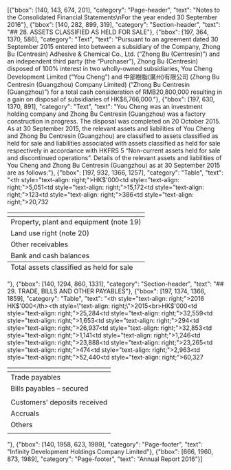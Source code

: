 [{"bbox": [140, 143, 674, 201], "category": "Page-header", "text": "Notes to the Consolidated Financial Statements\nFor the year ended 30 September 2016"}, {"bbox": [140, 282, 899, 319], "category": "Section-header", "text": "## 28. ASSETS CLASSIFIED AS HELD FOR SALE"}, {"bbox": [197, 364, 1370, 586], "category": "Text", "text": "Pursuant to an agreement dated 30 September 2015 entered into between a subsidiary of the Company, Zhong Bu (Centresin) Adhesive & Chemical Co., Ltd. (“Zhong Bu (Centresin)”) and an independent third party (the “Purchaser”), Zhong Bu (Centresin) disposed of 100% interest in two wholly-owned subsidiaries, You Cheng Development Limited (“You Cheng”) and 中部樹脂(廣州)有限公司 (Zhong Bu Centresin (Guangzhou) Company Limited) (“Zhong Bu Centresin (Guangzhou)”) for a total cash consideration of RMB20,800,000 resulting in a gain on disposal of subsidiaries of HK$6,766,000."}, {"bbox": [197, 630, 1370, 891], "category": "Text", "text": "You Cheng was an investment holding company and Zhong Bu Centresin (Guangzhou) was a factory construction in progress. The disposal was completed on 20 October 2015. As at 30 September 2015, the relevant assets and liabilities of You Cheng and Zhong Bu Centresin (Guangzhou) are classified to assets classified as held for sale and liabilities associated with assets classified as held for sale respectively in accordance with HKFRS 5 “Non-current assets held for sale and discontinued operations”. Details of the relevant assets and liabilities of You Cheng and Zhong Bu Centresin (Guangzhou) as at 30 September 2015 are as follows:"}, {"bbox": [197, 932, 1366, 1257], "category": "Table", "text": "<table><thead><tr><th></th><th style=\"text-align: right;\">HK$'000</th></tr></thead><tbody><tr><td>Property, plant and equipment (note 19)</td><td style=\"text-align: right;\">5,051</td></tr><tr><td>Land use right (note 20)</td><td style=\"text-align: right;\">15,172</td></tr><tr><td>Other receivables</td><td style=\"text-align: right;\">123</td></tr><tr><td>Bank and cash balances</td><td style=\"text-align: right;\">386</td></tr></tbody><tfoot><tr><td>Total assets classified as held for sale</td><td style=\"text-align: right;\">20,732</td></tr></tfoot></table>"}, {"bbox": [140, 1294, 860, 1331], "category": "Section-header", "text": "## 29. TRADE, BILLS AND OTHER PAYABLES"}, {"bbox": [197, 1374, 1366, 1859], "category": "Table", "text": "<table><thead><tr><th></th><th style=\"text-align: right;\">2016<br>HK$'000</th><th style=\"text-align: right;\">2015<br>HK$'000</th></tr></thead><tbody><tr><td>Trade payables</td><td style=\"text-align: right;\">25,284</td><td style=\"text-align: right;\">32,559</td></tr><tr><td>Bills payables – secured</td><td style=\"text-align: right;\">1,653</td><td style=\"text-align: right;\">294</td></tr><tr><td></td><td style=\"text-align: right;\">26,937</td><td style=\"text-align: right;\">32,853</td></tr><tr><td>Customers' deposits received</td><td style=\"text-align: right;\">1,141</td><td style=\"text-align: right;\">1,246</td></tr><tr><td>Accruals</td><td style=\"text-align: right;\">23,888</td><td style=\"text-align: right;\">23,265</td></tr><tr><td>Others</td><td style=\"text-align: right;\">474</td><td style=\"text-align: right;\">2,963</td></tr><tr><td></td><td style=\"text-align: right;\">52,440</td><td style=\"text-align: right;\">60,327</td></tr></tbody></table>"}, {"bbox": [140, 1958, 623, 1989], "category": "Page-footer", "text": "Infinity Development Holdings Company Limited"}, {"bbox": [666, 1960, 873, 1989], "category": "Page-footer", "text": "Annual Report 2016"}]